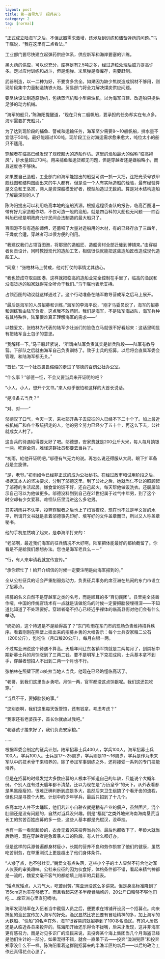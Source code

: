 ```yaml
---
layout: post
title: 第一百零九节　招兵买马
category: 2
tag: [normal]
---
```


“正式成立陆海军之后，不但武器需求激增，还涉及到训练和储备弹药的问题。”马千瞩说，“我在这里有二点看法。”

工业部门要尽快建立起弹药供应体系，供应新军和海岸要塞的训练。

黑火药的供应，可以说充分，库存足有2.5吨之多，经过造粒处理后威力提高许多。足以应付训练和战斗，但是炮弹、米尼弹是零库存，需要赶制。

武器制造，以一二种为好，不要贪多贪全。如果因为缺少焦炭造成钢材不够用，则现阶段集中力量制造铸铁火炮。贸易部门将全力解决煤炭供应问题。

要尽快设法制造原动机，包括蒸汽机和小型柴油机。以为海军自建、改造船只提供足够的动力机械。

“海军的船只，”陈海阳提醒道，“现在只有二艘帆船，要承担的任务却实在有点多。海军需要扩充船只。”

为了达到现阶段的捕鱼、警戒和运输任务，海军至少需要8～10艘帆船，排水量不宜低于50吨，最好能超过100吨。现阶段工业对海运需求愈来愈大，吨位太小的船只不适用。

穿越者在临高已经发现了规模颇大的造船作坊。这里的渔船最大的俗称“临高拖风”，排水量超过70吨。用来捕鱼和运货都无问题，但是穿越者还是嫌船略小，而且速度也不够快。

如果要自己造船，工业部门和海军能提出的船型可谓一抓一大把，连把光荣号铁甲舰线图和结构图画出来的牛人都有。但是没一个人有实际造船的经验，最有经验算是文总和王洛宾，两人是资深船模爱好者，模型船造过无数的。算是对木结构造船了解最深刻的人了

陈海阳提出可以利用临高本地的造船资源。根据远程侦查队的报告，临高百图港一带有好几家造船作坊，不仅可造一般的渔船，就是四百料的大船也无问题――四百料船已经是明政府允许民间合法制造的最大船只了。

百图港不仅有造船师傅，还蓄积了大量对造船用的木材，有的已经存放了三四年，干燥度合适，穿越者可以很方便的利用。

“我建议我们占领百图港，将那里的造船匠、造船资材全部迁徙到博铺来。”由穿越者负责设计，同时教授现代的造船工艺，相信很快就能把这些造船匠改造成现代造船工人。

“同意！”张柏林马上赞成，他对打仗的事情尤其热心。

“我也赞成夺取百图港，这样就把临高的造船业完全控制在手里了，临高的渔民和沿海货运的船家就得完全听命于我们。”马千瞩也表示支持。

占领百图的动议就这样通过了。这个行动准备在陆军教导营成军之后马上展开。

“最后是海军的人员招募和训练，”海军的李海平说，“刚才马委员说了，海军的招募和训练暂由陆军负责，这点我不敢苟同。我们是海军，不是陆军海战队，海军兵种有其特殊性，陆军很难真正理解海军的需求――”

以魏爱文、张柏林为代表的陆军少壮派们的脸色立马就很不好看起来：这话里明显有把陆军当土包子的意思。

“我解释一下。”马千瞩赶紧说，“所谓由陆军负责其实是新兵阶段――陆军有教导营。下部队之后就由海军自己负责训练了。致于士兵的招募，以后将会直属军委会管理，和陆海军都无关。”

“首长。”又一个社员畏畏缩缩的走进了邬德的百仞公社办公室。

“什么事？”邬德一怔，不会又要当兵来开证明的吧？

“小人，小人，想开个文书。”来人似乎很怕和这样的大首长说话。

“是准备去当兵？”

“对、对――”

邬德叹了口气，今天一天，来社部开条子去应征的人已经不下二十个了。加上最近被机械厂和各个系统招走的人，他的男全劳力已经少了五十个，再这么下去，公社就成女人村了。

这当兵的待遇給得要太好了吧。邬德想，安家费就是200公斤大米，每人每月饷银一两，吃穿全包，难怪这群社员都要去当兵了。

“初雨，給他开证明吧。”邬德有气无力的说。再怎么说还得服从大局。眼下扩军备战是主旋律。

“是，老爷。”初雨如今已经非正式的成为公社秘书。在经过政审和试用阶段之后，根据其本人的坚决要求，分到了邬德这里。到了公社之后，她就当仁不让的照顾起了邬德的生活起居。嫌食堂的饭不好，还自己起火，每天帮他做饭洗衣。还屡屡暗示自己可以为他做更多。邬德没料到到自己在21世纪属于过气中年男，到了这个时空却有少女爱慕。难怪队伍里混进这么多宅男。

其实初雨并不认字，投奔穿越者之后也上了扫盲夜校，现在也不过是半文盲的水平，所谓开文书就是拿着邬德事先印好、填写好的文件盖章而已，所以又人称盖章秘书。

他的手机忽然响了起来，是李海平打来的：

“老邬啊，最近我们海军的征兵情况不大好啊，陆军把体能最好的都給截留了。你看是不是給我们想想办法。您也是海军老兵么－－”

“行，有人来申请我就宣传宣传。”

“承你帮忙了！給开介绍信的时候一定要注明是向海军报到的。”

全从公社征兵的话会严重削弱劳动力，负责征兵事务的席亚洲在热闹的东门市设立了招募点。

招募的名义自然不是穿越军之类的名号，而是顺耳的多“百仞民团”。县里完全装聋作哑，中国的传统官场术有一点就是该做鸵鸟的时候一定要把脑袋埋得深――不知道比知道了不处理要好。穿越者毫不担心已经近乎裸体的临高县衙对他们会有什么举动。

“奶奶的，这个待遇是不是給得高了？”东门吹雨在东门市的现场负责维持招兵秩序。看着刚刚在照壁上挂出来的招募乡勇的大幅告示：每个士兵安家粮二公石（200公斤），包吃住（月口粮20公斤），每月白银一两。

不过席亚洲说这个待遇不算高。天启年间辽东各镇军饷就是二两每月了，到崇祯中期新募士兵的月饷涨到了三两二钱。要不是明军上下克扣成风，士兵基本拿不到手，穿越者想招人不出到二两一个月也不行。

张柏林在照壁下面四处拉当地人当兵，他现在已经略懂临高话了。

“老哥，到我们这里当乡勇吧，月饷一两，官军都没这点饷银呢。我们这还包吃穿。”

“当兵不干，要掉脑袋的事。”

“您别走啊，我们这里每天饭管饱，还有钱拿，考虑考虑？”

“我家还有老婆孩子，首长你就放过我吧。”

“老婆孩子接来好了，我们负责安家粮。”

……

根据军委会制定的征兵计划，陆军招募士兵400人，学兵100人。海军招募士兵100人，学兵100人。士兵是17～25周岁，学兵则是13～16周岁。学兵是作为未来军队中的技术骨干来培养的，除了参加军事训练之外，还将接受一系列的专门技能培养。

但是在招募的时候发觉大多数应募的人根本不知道自己的年龄，只能说个大概年份。个别人连有过天启年都不清楚。还以为现在是“万历皇爷”的天下。从外表看都是黑黑瘦瘦的，很难正确判断到底是多大，虽然后来卫生组搞了个看牙齿的流程，但也只是寻摸个大概。计划中的少年学兵，最后只招到了十几个。

临高本地人并不太踊跃，他们若非小自耕农就是稍有产业的佃户，虽然困苦，混个肚圆还是没有问题的，自然对当兵没兴趣。倒是“福佬”之类外地来海南海南垦荒当长工的贫苦百姓应募的多一些，这些人基本都是光棍汉，没牵挂。

也有一些一看就超龄的，衣食无着的来投奔当兵的。最后也都收下了，年龄大就当后勤吧，现在穿越者是急着暴人口的阶段。有人什么都好办。

但是这样的兵源普遍都身材瘦小，长期的营养不良和劳作损害了他们的健康，虽然吃苦耐劳，在举重测试上更是超出了他们身体条件。

“人矮了点，也不够壮实。”魏爱文有点失落，这些小个子的土人显然不符合他对军人仪表的审美趣味。公社来应征的因为伙食好，体格条件都不错，看起来精气神都是一流的，魏爱文毫不客气的都給填上陆军的兵籍表。

“矮点就矮点，人力气大，吃苦耐劳。”席亚洲没这么多讲究。但是身高标准降到了155cm这也实在够低了。而且看起来还多半瘦骨嶙峋的，20公斤口粮够不够他们吃……席亚洲心里直犯嘀咕。

海军发现陆军在入伍者当中截留人员之后，便要求在博铺开设另一个招募点。向来捕鱼的渔民宣传加入海军的好处。渔民显然比农民要有冒险精神的多，加上海军的大铁船、“快船”的名声在外，海军很容易的就招募到了100多名渔民。有的人居然还是从临近各县来投奔的。陈海阳开始还乐得合不拢嘴，后来才发现，这并非海军更有感召力，而是对见多识广的渔民来说，去投奔某个海上集团当几个月海盗已经是他们生计的一部分。如果混得不错，就会一直呆下去――投奔“澳洲髡匪”和投奔郑家没什么不一样。陈海阳看着这群刚招募来的半渔半匪的新兵――以后的政治工作还真得花点心思了。
